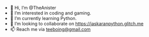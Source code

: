 - 👋 Hi, I’m @TheAnister
- 👀 I’m interested in coding and gaming.
- 🌱 I’m currently learning Python.
- 💞️ I’m looking to collaborate on https://jaskaranpython.glitch.me
- 📫 Reach me via teeboing@gmail.com

<!---
TheAnister/TheAnister is a ✨ special ✨ repository because its `README.md` (this file) appears on your GitHub profile.
You can click the Preview link to take a look at your changes.
--->
